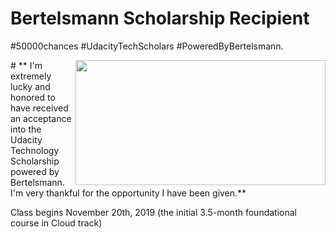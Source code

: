 # Bertelsmann Scholarship Recipient 

 #50000chances #UdacityTechScholars #PoweredByBertelsmann.

<img align="right" width="400" height="200" src="/image/Bertelsmann.png">
# ** I'm extremely lucky and honored to have received an acceptance into the Udacity Technology Scholarship powered by Bertelsmann. I'm very thankful for the opportunity I have been given.** 


Class begins Nov‍emb‍er 2‍0th, 2‍01‍9 (the initial 3.5-month foundational course in Cloud track)

